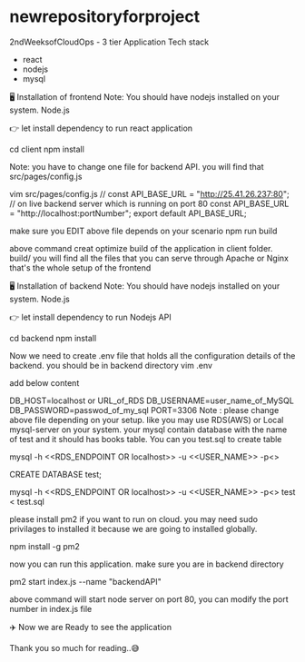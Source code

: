# newrepositoryforproject
2ndWeeksofCloudOps - 3 tier Application
Tech stack
* react
* nodejs
* mysql


🖥️ Installation of frontend
Note: You should have nodejs installed on your system. Node.js

👉 let install dependency to run react application

cd client
npm install

Note: you have to change one file for backend API. you will find that src/pages/config.js

vim src/pages/config.js
// const API_BASE_URL = "http://25.41.26.237:80"; // on live backend server which is running on port 80
const API_BASE_URL = "http://localhost:portNumber";
export default API_BASE_URL;

make sure you EDIT above file depends on your scenario
npm run build

above command creat optimize build of the application in client folder. build/ you will find all the files that you can serve through Apache or Nginx that's the whole setup of the frontend

🖥️ ️Installation of backend
Note: You should have nodejs installed on your system. Node.js

👉 let install dependency to run Nodejs API

cd backend
npm install

Now we need to create .env file that holds all the configuration details of the backend. you should be in backend directory
vim .env

add below content

DB_HOST=localhost or URL_of_RDS
DB_USERNAME=user_name_of_MySQL
DB_PASSWORD=passwod_of_my_sql
PORT=3306
Note : please change above file depending on your setup. like you may use RDS(AWS) or Local mysql-server on your system. your mysql contain database with the name of test and it should has books table. You can you test.sql to create table

mysql -h <<RDS_ENDPOINT OR localhost>> -u <<USER_NAME>> -p<<PASSWORD>>

CREATE DATABASE test;

mysql -h <<RDS_ENDPOINT OR localhost>> -u <<USER_NAME>> -p<<PASSWORD>> test < test.sql

please install pm2 if you want to run on cloud. you may need sudo privilages to installed it because we are going to installed globally.

npm install -g pm2

now you can run this application. make sure you are in backend directory

pm2 start index.js --name "backendAPI"

above command will start node server on port 80, you can modify the port number in index.js file

✈️ Now we are Ready to see the application

Thank you so much for reading..😅


